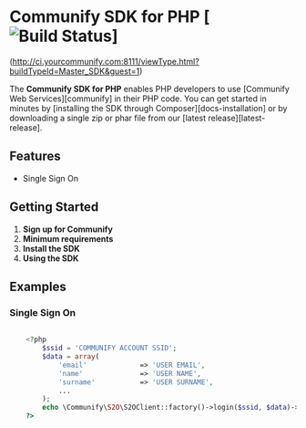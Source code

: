 # Communify SDK for PHP [![Build Status](http://ci.yourcommunify.com:8111/app/rest/builds/buildType:id:Master_SDK/statusIcon)]
(http://ci.yourcommunify.com:8111/viewType.html?buildTypeId=Master_SDK&guest=1)

The **Communify SDK for PHP** enables PHP developers to use [Communify Web Services][communify]
in their PHP code. You can get started in
minutes by [installing the SDK through Composer][docs-installation] or by
downloading a single zip or phar file from our [latest release][latest-release].

## Features

* Single Sign On

## Getting Started

1. **Sign up for Communify**
1. **Minimum requirements**
1. **Install the SDK**
1. **Using the SDK**

## Examples

### Single Sign On

```php

    <?php 
        $ssid = 'COMMUNIFY ACCOUNT SSID';
        $data = array(
            'email'     		=> 'USER EMAIL',
            'name'      		=> 'USER NAME',
            'surname'   		=> 'USER SURNAME',
            ...
        );
        echo \Communify\S2O\S2OClient::factory()->login($ssid, $data)->metas();
    ?>

```
